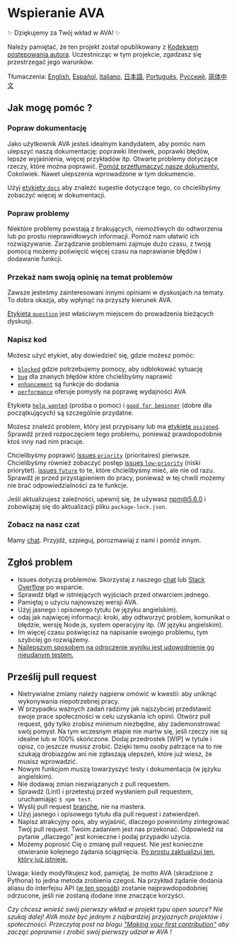 # Wspieranie AVA

✨ Dziękujemy za Twój wkład w AVA! ✨

Należy pamiętać, że ten projekt został opublikowany z [Kodeksem postępowania autora](code-of-conduct.md). Uczestnicząc w tym projekcie, zgadzasz się przestrzegać jego warunków.

Tłumaczenia: [English](https://github.com/avajs/ava/blob/master/contributing.md), [Español](https://github.com/avajs/ava-docs/blob/master/es_ES/contributing.md), [Italiano](https://github.com/avajs/ava-docs/blob/master/it_IT/contributing.md), [日本語](https://github.com/avajs/ava-docs/blob/master/ja_JP/contributing.md), [Português](https://github.com/avajs/ava-docs/blob/master/pt_BR/contributing.md), [Русский](https://github.com/avajs/ava-docs/blob/master/ru_RU/contributing.md), [简体中文](https://github.com/avajs/ava-docs/blob/master/zh_CN/contributing.md)

## Jak mogę pomóc ?

### Popraw dokumentację

Jako użytkownik AVA jesteś idealnym kandydatem, aby pomóc nam ulepszyć naszą dokumentację: poprawki literówek, poprawki błędów, lepsze wyjaśnienia, więcej przykładów itp. Otwarte problemy dotyczące rzeczy, które można poprawić. [Pomóż przetłumaczyć nasze dokumenty.](https://github.com/avajs/ava-docs) Cokolwiek. Nawet ulepszenia wprowadzone w tym dokumencie.

Użyj [etykiety `docs`](https://github.com/avajs/ava/labels/docs) aby znaleźć sugestie dotyczące tego, co chcielibyśmy zobaczyć więcej w dokumentacji.

### Popraw problemy

Niektóre problemy powstają z brakujących, niemożliwych do odtworzenia lub po prostu nieprawidłowych informacji. Pomóż nam ułatwić ich rozwiązywanie. Zarządzanie problemami zajmuje dużo czasu, z twoją pomocą możemy poświęcić więcej czasu na naprawianie błędów i dodawanie funkcji.

### Przekaż nam swoją opinię na temat problemów

Zawsze jesteśmy zainteresowani innymi opiniami w dyskusjach na tematy. To dobra okazja, aby wpłynąć na przyszły kierunek AVA.

[Etykieta `question`](https://github.com/avajs/ava/labels/question) jest właściwym miejscem do prowadzenia bieżących dyskusji.

### Napisz kod

Możesz użyć etykiet, aby dowiedzieć się, gdzie możesz pomóc:

* [`blocked`](https://github.com/avajs/ava/labels/blocked) gdzie potrzebujemy pomocy, aby odblokować sytuację
* [`bug`](https://github.com/avajs/ava/labels/bug) dla znanych błędów które chcielibyśmy naprawić
* [`enhancement`](https://github.com/avajs/ava/labels/enhancement) są funkcje do dodania
* [`performance`](https://github.com/avajs/ava/labels/performance) oferuje pomysły na poprawę wydajności AVA

Etykieta [`help wanted`](https://github.com/avajs/ava/labels/help%20wanted) (prośba o pomoc) i [`good for beginner`](https://github.com/avajs/ava/labels/good%20for%20beginner) (dobre dla początkujących) są szczególnie przydatne.

Możesz znaleźć problem, który jest przypisany lub ma [etykietę `assigned`](https://github.com/avajs/ava/labels/assigned). Sprawdź przed rozpoczęciem tego problemu, ponieważ prawdopodobnie ktoś inny nad nim pracuje.

Chcielibyśmy poprawić [issues `priority`](https://github.com/avajs/ava/labels/priority) (prioritaires) pierwsze. Chcielibyśmy również zobaczyć postęp [issues `low-priority`](https://github.com/avajs/ava/labels/low%20priority) (niski priorytet). [issues `future`](https://github.com/avajs/ava/labels/future) to te, które chcielibyśmy mieć, ale nie od razu. Sprawdź je przed przystąpieniem do pracy, ponieważ w tej chwili możemy nie brać odpowiedzialności za te funkcje.

Jeśli aktualizujesz zależności, upewnij się, że używasz npm@5.6.0 i zobowiązaj się do aktualizacji pliku `package-lock.json`.

### Zobacz na nasz czat

Mamy [chat](https://spectrum.chat/ava). Przyjdź, szpieguj, porozmawiaj z nami i pomóż innym.

## Zgłoś problem

- Issues dotyczą problemów. Skorzystaj z naszego [chat](https://spectrum.chat/ava) lub [Stack Overflow](https://stackoverflow.com/questions/tagged/ava) po wsparcie.
- Sprawdź błąd w istniejących wyjściach przed otwarciem jednego.
- Pamiętaj o użyciu najnowszej wersji AVA.
- Użyj jasnego i opisowego tytułu (w języku angielskim).
- odaj jak najwięcej informacji: kroki, aby odtworzyć problem, komunikat o błędzie, wersję Node.js, system operacyjny itp. (W języku angielskim).
- Im więcej czasu poświęcisz na napisanie swojego problemu, tym szybciej go rozwiążemy.
- [Najlepszym sposobem na odroczenie wyniku jest udowodnienie go nieudanym testem.](https://twitter.com/sindresorhus/status/579306280495357953)

## Prześlij pull request

- Nietrywialne zmiany należy najpierw omówić w kwestii: aby uniknąć wykonywania niepotrzebnej pracy.
- W przypadku ważnych zadań radzimy jak najszybciej przedstawić swoje prace społeczności w celu uzyskania ich opinii. Otwórz pull request, gdy tylko zrobisz minimum niezbędne, aby zademonstrować swój pomysł. Na tym wczesnym etapie nie martw się, jeśli rzeczy nie są idealne lub w 100% skończone. Dodaj przedrostek [WIP] w tytule i opisz, co jeszcze musisz zrobić. Dzięki temu osoby patrzące na to nie szukają drobiazgów ani nie zgłaszają ulepszeń, które już wiesz, że musisz wprowadzić.
- Nowym funkcjom muszą towarzyszyć testy i dokumentacja (w języku angielskim).
- Nie dodawaj zmian niezwiązanych z pull requestem.
- Sprawdź (Lint) i przetestuj przed wysłaniem pull requestem, uruchamiając `$ npm test`.
- Wyślij pull request [branche](https://github.com/dchelimsky/rspec/wiki/Topic-Branches), nie na mastera.
- Użyj jasnego i opisowego tytułu dla pull request i zatwierdzeń.
- Napisz atrakcyjny opis, aby wyjaśnić, dlaczego powinniśmy zintegrować Twój pull request. Twoim zadaniem jest nas przekonać. Odpowiedź na pytanie „dlaczego” jest konieczne i podaj przypadki użycia.
- Możemy poprosić Cię o zmianę pull request. Nie jest konieczne otwieranie kolejnego żądania ściągnięcia. [Po prostu zaktualizuj ten, który już istnieje.](https://github.com/RichardLitt/knowledge/blob/master/github/amending-a-commit-guide.md)

Uwaga: kiedy modyfikujesz kod, pamiętaj, że motto AVA (skradzione z Pythona) to jedna metoda zrobienia czegoś. Na przykład żądanie dodania aliasu do interfejsu API ([w ten sposób](https://github.com/avajs/ava/pull/663)) zostanie najprawdopodobniej odrzucone, jeśli nie zostaną dodane inne znaczące korzyści.

*Czy chcesz wnieść swój pierwszy wkład w projekt typu open source? Nie szukaj dalej! AVA może być jednym z najbardziej przyjaznych projektów i społeczności. Przeczytaj post na blogu ["Making your first contribution"](https://medium.com/@vadimdemedes/making-your-first-contribution-de6576ddb190) aby zacząć poprawnie i zrobić swój pierwszy udział w AVA !*
